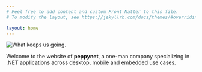 ```yaml
---
# Feel free to add content and custom Front Matter to this file.
# To modify the layout, see https://jekyllrb.com/docs/themes/#overriding-theme-defaults

layout: home
---
```

![What keeps us going.](/assets/images/logo_bl_transparent.png)

Welcome to the website of **peppynet**, a one-man company specializing
in .NET applications across desktop, mobile and embedded use cases.